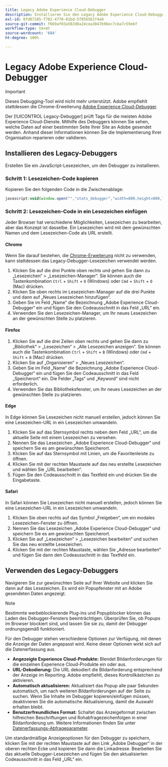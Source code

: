 ```yaml
---
title: Legacy Adobe Experience Cloud-Debugger
description: Installieren Sie den Legacy Adobe Experience Cloud-Debugger. Dieser Debugger überprüft Tags für Analytics, Target, Advertising Cloud, Identity Service und Launch.
exl-id: 8fd07285-f702-4770-81bd-5f856561f4a9
source-git-commit: f669af03a502d8a24cea3047b96ec7cba7c59e6f
workflow-type: tm+mt
source-wordcount: '684'
ht-degree: 100%

---
```


# Legacy Adobe Experience Cloud-Debugger

>[!IMPORTANT]
>
>Dieses Debugging-Tool wird nicht mehr unterstützt. Adobe empfiehlt stattdessen die Chrome-Erweiterung [Adobe Experience Cloud-Debugger](https://docs.adobe.com/content/help/de-DE/experience-cloud/user-guides/home.translate.html).

Der [!UICONTROL Legacy-Debugger] prüft Tags für die meisten Adobe Experience Cloud-Dienste. Mithilfe des Debuggers können Sie sehen, welche Daten auf einer bestimmten Seite Ihrer Site an Adobe gesendet werden. Anhand dieser Informationen können Sie die Implementierung Ihrer Organisation reparieren oder validieren.

## Installieren des Legacy-Debuggers

Erstellen Sie ein JavaScript-Lesezeichen, um den Debugger zu installieren.

### Schritt 1: Lesezeichen-Code kopieren

Kopieren Sie den folgenden Code in die Zwischenablage:

```JavaScript
javascript:void(window.open("","stats_debugger","width=800,height=800,location=0,menubar=0,status=1,toolbar=0,resizable=1,scrollbars=1").document.write("<script language=\"JavaScript\" id=dbg src=\"https://www.adobetag.com/d1/digitalpulsedebugger/live/DPD.js\"></"+"script>"+"<script language=\"JavaScript\">window.focus();</script>"));
```

### Schritt 2: Lesezeichen-Code in ein Lesezeichen einfügen

Jeder Browser hat verschiedene Möglichkeiten, Lesezeichen zu bearbeiten, aber das Konzept ist dasselbe. Ein Lesezeichen wird mit dem gewünschten Namen und dem Lesezeichen-Code als URL erstellt.

#### Chrome

Wenn Sie darauf bestehen, die [Chrome-Erweiterung](https://experienceleague.adobe.com/docs/debugger/using/experience-cloud-debugger.html) nicht zu verwenden, kann stattdessen das Legacy-Debugger-Lesezeichen verwendet werden.

1. Klicken Sie auf die drei Punkte oben rechts und gehen Sie dann zu „Lesezeichen“ > „Lesezeichen-Manager“. Sie können auch die Tastenkombination `Ctrl` + `Shift` + `O` (Windows) oder `Cmd` + `Shift` + `O` (Mac) drücken.
2. Klicken Sie oben rechts im Lesezeichen-Manager auf die drei Punkte und dann auf „Neues Lesezeichen hinzufügen“.
3. Geben Sie im Feld „Name“ die Bezeichnung „Adobe Experience Cloud-Debugger“ ein und fügen Sie den Codeausschnitt in das Feld „URL“ ein.
4. Verwenden Sie den Lesezeichen-Manager, um Ihr neues Lesezeichen an der gewünschten Stelle zu platzieren.

#### Firefox

1. Klicken Sie auf die drei Zeilen oben rechts und gehen Sie dann zu „Bibliothek“ > „Lesezeichen“ > „Alle Lesezeichen anzeigen“. Sie können auch die Tastenkombination `Ctrl` + `Shift` + `B` (Windows) oder `Cmd` + `Shift` + `B` (Mac) drücken.
2. Klicken Sie auf „Organisieren“ > „Neues Lesezeichen“.
3. Geben Sie im Feld „Name“ die Bezeichnung „Adobe Experience Cloud-Debugger“ ein und fügen Sie den Codeausschnitt in das Feld „Speicherort“ ein. Die Felder „Tags“ und „Keyword“ sind nicht erforderlich.
4. Verwenden Sie das Bibliotheksfenster, um Ihr neues Lesezeichen an der gewünschten Stelle zu platzieren.

#### Edge

In Edge können Sie Lesezeichen nicht manuell erstellen, jedoch können Sie eine Lesezeichen-URL in ein Lesezeichen umwandeln.

1. Klicken Sie auf das Sternsymbol rechts neben dem Feld „URL“, um die aktuelle Seite mit einem Lesezeichen zu versehen.
2. Nennen Sie das Lesezeichen „Adobe Experience Cloud-Debugger“ und speichern Sie es am gewünschten Speicherort.
3. Klicken Sie auf das Sternsymbol mit Linien, um die Favoritenleiste zu öffnen.
4. Klicken Sie mit der rechten Maustaste auf das neu erstellte Lesezeichen und wählen Sie „URL bearbeiten“.
5. Fügen Sie den Codeausschnitt in das Textfeld ein und drücken Sie die Eingabetaste.

#### Safari

In Safari können Sie Lesezeichen nicht manuell erstellen, jedoch können Sie eine Lesezeichen-URL in ein Lesezeichen umwandeln.

1. Klicken Sie oben rechts auf das Symbol „Freigeben“, um ein modales Lesezeichen-Fenster zu öffnen.
2. Nennen Sie das Lesezeichen „Adobe Experience Cloud-Debugger“ und speichern Sie es am gewünschten Speicherort.
3. Klicken Sie auf „Lesezeichen“ > „Lesezeichen bearbeiten“ und suchen Sie das neu erstellte Lesezeichen.
4. Klicken Sie mit der rechten Maustaste, wählen Sie „Adresse bearbeiten“ und fügen Sie dann den Codeausschnitt in das Textfeld ein.

## Verwenden des Legacy-Debuggers

Navigieren Sie zur gewünschten Seite auf Ihrer Website und klicken Sie dann auf das Lesezeichen. Es wird ein Popupfenster mit an Adobe gesendeten Daten angezeigt.

>[!NOTE]
>
>Bestimmte werbeblockierende Plug-ins und Popupblocker können das Laden des Debugger-Fensters beeinträchtigen. Überprüfen Sie, ob Popups im Browser blockiert sind, und lassen Sie sie zu, damit der Debugger ordnungsgemäß funktioniert.

Für den Debugger stehen verschiedene Optionen zur Verfügung, mit denen die Anzeige der Daten angepasst wird. Keine dieser Optionen wirkt sich auf die Datenerfassung aus.

* **Angezeigte Experience Cloud-Produkte:** Blendet Bildanforderungen für die einzelnen Experience Cloud-Produkte ein oder aus.
* **URL-Dekodierung:** Die URL dekodiert die Bildanforderung entsprechend der Anzeige im Reporting. Adobe empfiehlt, dieses Kontrollkästchen zu aktivieren.
* **Automatisch aktualisieren:** Aktualisiert das Popup alle paar Sekunden automatisch, um nach weiteren Bildanforderungen auf der Seite zu suchen. Wenn Sie Inhalte im Debugger kopieren/einfügen müssen, deaktivieren Sie die automatische Aktualisierung, damit die Auswahl erhalten bleibt.
* **Benutzerfreundliches Format:** Schaltet das Anzeigeformat zwischen hilfreichen Beschriftungen und Rohabfragezeichenfolgen in einer Bildanforderung um. Weitere Informationen finden Sie unter [Datenerfassungs-Abfrageparameter](query-parameters.md).

Um standardmäßige Anzeigeoptionen für den Debugger zu speichern, klicken Sie mit der rechten Maustaste auf den Link „Adobe Debugger“ in der oberen rechten Ecke und kopieren Sie dann die Linkadresse. Bearbeiten Sie das aktuelle Debugger-Lesezeichen und fügen Sie den aktualisierten Codeausschnitt in das Feld „URL“ ein.

